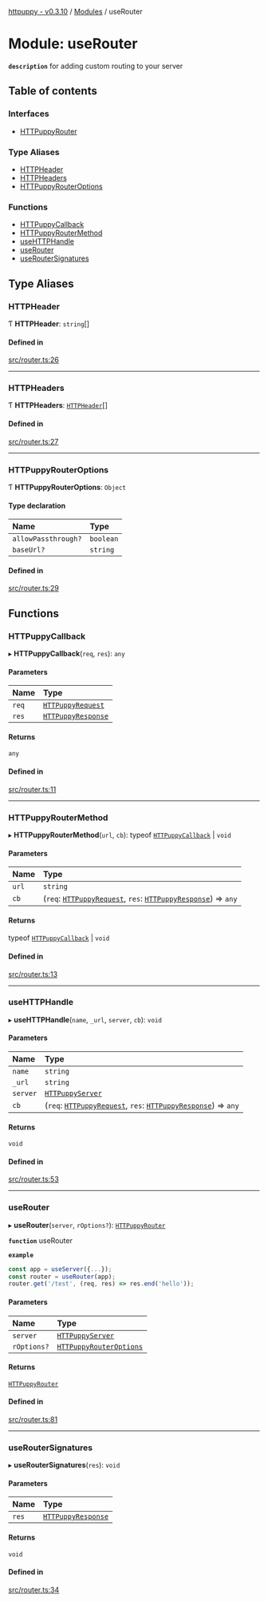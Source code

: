 [httpuppy - v0.3.10](../README.md) / [Modules](../modules.md) / useRouter

# Module: useRouter

**`description`** for adding custom routing to your server

## Table of contents

### Interfaces

- [HTTPuppyRouter](../interfaces/useRouter.HTTPuppyRouter.md)

### Type Aliases

- [HTTPHeader](useRouter.md#httpheader)
- [HTTPHeaders](useRouter.md#httpheaders)
- [HTTPuppyRouterOptions](useRouter.md#httpuppyrouteroptions)

### Functions

- [HTTPuppyCallback](useRouter.md#httpuppycallback)
- [HTTPuppyRouterMethod](useRouter.md#httpuppyroutermethod)
- [useHTTPHandle](useRouter.md#usehttphandle)
- [useRouter](useRouter.md#userouter)
- [useRouterSignatures](useRouter.md#useroutersignatures)

## Type Aliases

### HTTPHeader

Ƭ **HTTPHeader**: `string`[]

#### Defined in

[src/router.ts:26](https://github.com/abschill/httpuppy/blob/dfb46c7/src/router.ts#L26)

___

### HTTPHeaders

Ƭ **HTTPHeaders**: [`HTTPHeader`](useRouter.md#httpheader)[]

#### Defined in

[src/router.ts:27](https://github.com/abschill/httpuppy/blob/dfb46c7/src/router.ts#L27)

___

### HTTPuppyRouterOptions

Ƭ **HTTPuppyRouterOptions**: `Object`

#### Type declaration

| Name | Type |
| :------ | :------ |
| `allowPassthrough?` | `boolean` |
| `baseUrl?` | `string` |

#### Defined in

[src/router.ts:29](https://github.com/abschill/httpuppy/blob/dfb46c7/src/router.ts#L29)

## Functions

### HTTPuppyCallback

▸ **HTTPuppyCallback**(`req`, `res`): `any`

#### Parameters

| Name | Type |
| :------ | :------ |
| `req` | [`HTTPuppyRequest`](../interfaces/useServer.HTTPuppyRequest.md) |
| `res` | [`HTTPuppyResponse`](../interfaces/useServer.HTTPuppyResponse.md) |

#### Returns

`any`

#### Defined in

[src/router.ts:11](https://github.com/abschill/httpuppy/blob/dfb46c7/src/router.ts#L11)

___

### HTTPuppyRouterMethod

▸ **HTTPuppyRouterMethod**(`url`, `cb`): typeof [`HTTPuppyCallback`](useRouter.md#httpuppycallback) \| `void`

#### Parameters

| Name | Type |
| :------ | :------ |
| `url` | `string` |
| `cb` | (`req`: [`HTTPuppyRequest`](../interfaces/useServer.HTTPuppyRequest.md), `res`: [`HTTPuppyResponse`](../interfaces/useServer.HTTPuppyResponse.md)) => `any` |

#### Returns

typeof [`HTTPuppyCallback`](useRouter.md#httpuppycallback) \| `void`

#### Defined in

[src/router.ts:13](https://github.com/abschill/httpuppy/blob/dfb46c7/src/router.ts#L13)

___

### useHTTPHandle

▸ **useHTTPHandle**(`name`, `_url`, `server`, `cb`): `void`

#### Parameters

| Name | Type |
| :------ | :------ |
| `name` | `string` |
| `_url` | `string` |
| `server` | [`HTTPuppyServer`](../interfaces/useServer.HTTPuppyServer.md) |
| `cb` | (`req`: [`HTTPuppyRequest`](../interfaces/useServer.HTTPuppyRequest.md), `res`: [`HTTPuppyResponse`](../interfaces/useServer.HTTPuppyResponse.md)) => `any` |

#### Returns

`void`

#### Defined in

[src/router.ts:53](https://github.com/abschill/httpuppy/blob/dfb46c7/src/router.ts#L53)

___

### useRouter

▸ **useRouter**(`server`, `rOptions?`): [`HTTPuppyRouter`](../interfaces/useRouter.HTTPuppyRouter.md)

**`function`** useRouter

**`example`**
```javascript
const app = useServer({...});
const router = useRouter(app);
router.get('/test', (req, res) => res.end('hello'));
```

#### Parameters

| Name | Type |
| :------ | :------ |
| `server` | [`HTTPuppyServer`](../interfaces/useServer.HTTPuppyServer.md) |
| `rOptions?` | [`HTTPuppyRouterOptions`](useRouter.md#httpuppyrouteroptions) |

#### Returns

[`HTTPuppyRouter`](../interfaces/useRouter.HTTPuppyRouter.md)

#### Defined in

[src/router.ts:81](https://github.com/abschill/httpuppy/blob/dfb46c7/src/router.ts#L81)

___

### useRouterSignatures

▸ **useRouterSignatures**(`res`): `void`

#### Parameters

| Name | Type |
| :------ | :------ |
| `res` | [`HTTPuppyResponse`](../interfaces/useServer.HTTPuppyResponse.md) |

#### Returns

`void`

#### Defined in

[src/router.ts:34](https://github.com/abschill/httpuppy/blob/dfb46c7/src/router.ts#L34)
